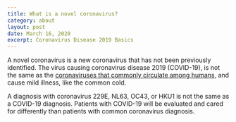 ```yaml
---
title: What is a novel coronavirus?
category: about
layout: post
date: March 16, 2020
excerpt: Coronavirus Disease 2019 Basics
---
```


A novel coronavirus is a new coronavirus that has not been previously identified. The virus causing coronavirus disease 2019
(COVID-19), is not the same as the <a href="https://www.cdc.gov/coronavirus/types.html"> coronaviruses that commonly circulate
among humans,</a> and cause mild illness, like the common cold.

A diagnosis with coronavirus 229E, NL63, OC43, or HKU1 is not the same as a COVID-19 diagnosis. Patients with COVID-19 will be
evaluated and cared for differently than patients with common coronavirus diagnosis.

